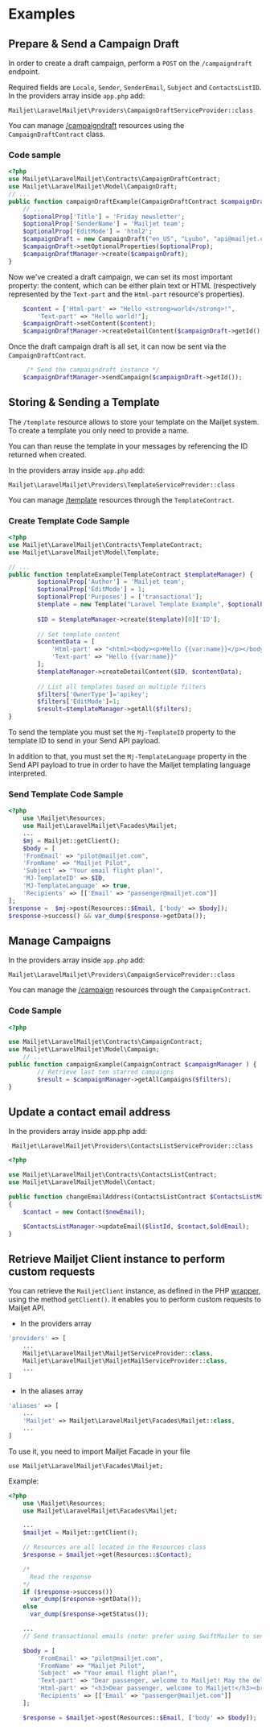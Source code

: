 # Examples

## Prepare & Send a Campaign Draft

In order to create a draft campaign, perform a `POST` on the `/campaigndraft` endpoint. 

Required fields are `Locale`, `Sender`, `SenderEmail`, `Subject` and `ContactsListID`.
In the providers array inside `app.php` add:

    Mailjet\LaravelMailjet\Providers\CampaignDraftServiceProvider::class

You can manage [/campaigndraft](https://dev.mailjet.com/email-api/v3/campaigndraft) resources using the `CampaignDraftContract` class.
 

### Code sample

```php
<?php
use Mailjet\LaravelMailjet\Contracts\CampaignDraftContract;
use Mailjet\LaravelMailjet\Model\CampaignDraft;
// ...
public function campaignDraftExample(CampaignDraftContract $campaignDraftManager ) {
    // ...
    $optionalProp['Title'] = 'Friday newsletter';
    $optionalProp['SenderName'] = 'Mailjet team';
    $optionalProp['EditMode'] = 'html2';
    $campaignDraft = new CampaignDraft("en_US", "Lyubo", "api@mailjet.com", "Laravel bundle test", "5410");
    $campaignDraft->setOptionalProperties($optionalProp);
    $campaignDraftManager->create($campaignDraft);
}
```

Now we've created a draft campaign, we can set its most important property: the content, which can be either plain text or HTML (respectively represented by the `Text-part` and the `Html-part` resource's properties).

```php
    $content = ['Html-part' => "Hello <strong>world</strong>!",
        'Text-part' => "Hello world!"];
    $campaignDraft->setContent($content);
    $campaignDraftManager->createDetailContent($campaignDraft->getId(), $campaignDraft->getContent());
```

Once the draft campaign draft is all set, it can now be sent via the `CampaignDraftContract`.
``` php
     /* Send the campaigndraft instance */
    $campaignDraftManager->sendCampaign($campaignDraft->getId());

```

## Storing & Sending a Template
The `/template` resource allows to store your template on the Mailjet system.
To create a template you only need to provide a name.

You can than reuse the template in your messages by referencing the ID returned when created.

In the providers array inside `app.php` add:

    Mailjet\LaravelMailjet\Providers\TemplateServiceProvider::class

You can manage [/template](https://dev.mailjet.com/email-api/v3/template) resources through the `TemplateContract`.

### Create Template Code Sample

```php
<?php
use Mailjet\LaravelMailjet\Contracts\TemplateContract;
use Mailjet\LaravelMailjet\Model\Template;

// ...
public function templateExample(TemplateContract $templateManager) {
        $optionalProp['Author'] = 'Mailjet team';
        $optionalProp['EditMode'] = 1;
        $optionalProp['Purposes'] = ['transactional'];
        $template = new Template("Laravel Template Example", $optionalProp);
        
        $ID = $templateManager->create($template)[0]['ID'];
        
        // Set template content
        $contentData = [
            'Html-part' => "<html><body><p>Hello {{var:name}}</p></body></html>",
            'Text-part' => "Hello {{var:name}}"
        ];
        $templateManager->createDetailContent($ID, $contentData);
        
        // List all templates based on multiple filters
        $filters['OwnerType']='apikey';
        $filters['EditMode']=1;
        $result=$templateManager->getAll($filters);
}
```

To send the template you must set the `Mj-TemplateID` property to the template ID to send in your Send API payload.

In addition to that, you must set the `Mj-TemplateLanguage` property in the Send API payload to true in order to have the Mailjet templating language interpreted.

### Send Template Code Sample

``` php
<?php
    use \Mailjet\Resources;
    use Mailjet\LaravelMailjet\Facades\Mailjet;
    ...
    $mj = Mailjet::getClient();
    $body = [
    'FromEmail' => "pilot@mailjet.com",
    'FromName' => "Mailjet Pilot",
    'Subject' => "Your email flight plan!",
    'MJ-TemplateID' => $ID,
    'MJ-TemplateLanguage' => true,
    'Recipients' => [['Email' => "passenger@mailjet.com"]]
];
$response =  $mj->post(Resources::$Email, ['body' => $body]);
$response->success() && var_dump($response->getData());
```

## Manage Campaigns

In the providers array inside `app.php` add:

    Mailjet\LaravelMailjet\Providers\CampaignServiceProvider::class

You can manage the [/campaign](https://dev.mailjet.com/email-api/v3/campaign) resources through the `CampaignContract`.

### Code Sample

```php
<?php

use Mailjet\LaravelMailjet\Contracts\CampaignContract;
use Mailjet\LaravelMailjet\Model\Campaign;
    // ...
public function campaignExample(CampaignContract $campaignManager ) {
        // Retrieve last ten starred campaigns
        $result = $campaignManager->getAllCampaigns($filters);
}
```
## Update a contact email address
In the providers array inside app.php add:

     Mailjet\LaravelMailjet\Providers\ContactsListServiceProvider::class

```php
<?php

use Mailjet\LaravelMailjet\Contracts\ContactsListContract;
use Mailjet\LaravelMailjet\Model\Contact;

public function changeEmailAddress(ContactsListContract $ContactsListManager, $oldEmail, $newEmail, $listId)
{
    $contact = new Contact($newEmail);

    $ContactsListManager->updateEmail($listId, $contact,$oldEmail);
}
```

## Retrieve Mailjet Client instance to perform custom requests

You can retrieve the `MailjetClient` instance, as defined in the PHP [wrapper]((https://github.com/mailjet/mailjet-apiv3-php)), using the method `getClient()`. It enables you to perform custom requests to Mailjet API.

* In the providers array

```php
'providers' => [
    ...
    Mailjet\LaravelMailjet\MailjetServiceProvider::class,
    Mailjet\LaravelMailjet\MailjetMailServiceProvider::class,
    ...
]
```

* In the aliases array

```php
'aliases' => [
    ...
    'Mailjet' => Mailjet\LaravelMailjet\Facades\Mailjet::class,
    ...
]
```
To use it, you need to import Mailjet Facade in your file

    use Mailjet\LaravelMailjet\Facades\Mailjet;

Example:

``` php
<?php
    use \Mailjet\Resources;
    use Mailjet\LaravelMailjet\Facades\Mailjet;

    ...
    $mailjet = Mailjet::getClient();

    // Resources are all located in the Resources class
    $response = $mailjet->get(Resources::$Contact);

    /*
      Read the response
    */
    if ($response->success())
      var_dump($response->getData());
    else
      var_dump($response->getStatus());

    ...
    // Send transactional emails (note: prefer using SwiftMailer to send transactionnal emails)

    $body = [
        'FromEmail' => "pilot@mailjet.com",
        'FromName' => "Mailjet Pilot",
        'Subject' => "Your email flight plan!",
        'Text-part' => "Dear passenger, welcome to Mailjet! May the delivery force be with you!",
        'Html-part' => "<h3>Dear passenger, welcome to Mailjet!</h3><br />May the delivery force be with you!",
        'Recipients' => [['Email' => "passenger@mailjet.com"]]
    ];

    $response = $mailjet->post(Resources::$Email, ['body' => $body]);

```
